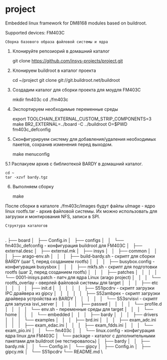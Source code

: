 # project

Embedded linux framework for DM8168 modules based on buildroot.

Supported devices: FM403C

    Сборка базового образа файловой системы и ядра

1. Клонируйте репозиорий в домашний каталог

    git clone https://github.com/insys-projects/project.git

2. Клонируем buildroot в каталог проекта

    cd ~/project
    git clone git://git.buildroot.net/buildroot

3. Создадим каталог для сборки проекта для моудля FM403C

    mkdir fm403c
    cd ./fm403c

4. Экспортируем необходимые переменные среды

    export TOOLCHAIN_EXTERNAL_CUSTOM_STRIP_COMPONENTS=3
    make BR2_EXTERNAL=../board -C ../buildroot O=$PWD fm403c_defconfig

5. Сконфигурируем систему для добавления/удаления необходимых пакетов,
   сохранив изменения перед выходом.

    make menuconfig

5.1 Распакуем архив с библиотекой BARDY в домашний каталог.

    cd ~
    tar -xzvf bardy.tgz

6. Выполняем сборку

    make

 После сборки в каталоге ./fm403c/images будут файлы
 uImage - ядро linux
 rootfs.tar - архив файловой системы. Их можно использовать для 
 загрузки и монтирования NFS, записи в SPI.

    Структура каталогов
 \
 .
 ├── board
 │   ├── Config.in
 │   ├── configs
 │   │   └── fm403c_defconfig              - конфигурация buildroot для FM403C
 │   ├── external.desc
 │   ├── external.mk
 │   ├── insys
 │   │   ├── common
 │   │   │   ├── arago-env.sh
 │   │   │   ├── build-bardy.sh            - скрипт для сборки BARDY (шаг 1, перед созданием rootfs)
 │   │   │   ├── busybox.config            - конфигурация busysbox 
 │   │   │   ├── mkfs.sh                   - скрипт для подготовки rootfs (шаг 2, перед созданием rootfs)
 │   │   │   ├── patches
 │   │   │   │   └── 0001-inisys.patch     - патч для ядра Linux (arago project)
 │   │   │   └── rootfs_overlay            - оверлей файловой системы для target
 │   │   │       ├── etc
 │   │   │       │   ├── init.d
 │   │   │       │   │   ├── S51ipcdrv     - скрипт загрузки IPC драйвера из gipcy
 │   │   │       │   │   ├── S52ambpex     - скрипт загрузки драйвера устройства из BARDY
 │   │   │       │   │   └── S53srvisvi    - скрипт для запуска isvi_server
 │   │   │       │   ├── passwd
 │   │   │       │   └── profile.d
 │   │   │       │       └── env.sh        - переменные среды для target
 │   │   │       └── home
 │   │   │           └── embedded
 │   │   │               ├── bardy
 │   │   │               ├── drivers
 │   │   │               └── examples
 │   │   │                   ├── brd.ini
 │   │   │                   ├── exam_adc.ini
 │   │   │                   ├── exam_edac.ini
 │   │   │                   ├── exam_fdds.ini
 │   │   │                   └── exam_pio.ini
 │   │   └── fm403c
 │   │       └── linux.config              - конфигурация ядра linux для FM403C
 │   └── package                           - каталог с дополнительными пакетами для buildroot (не тестировалось)
 │       ├── bardy
 │       │   ├── bardy.mk
 │       │   └── Config.in
 │       └── gipcy
 │           ├── Config.in
 │           ├── gipcy.mk
 │           └── S51ipcdrv
 └── README.md
 \

